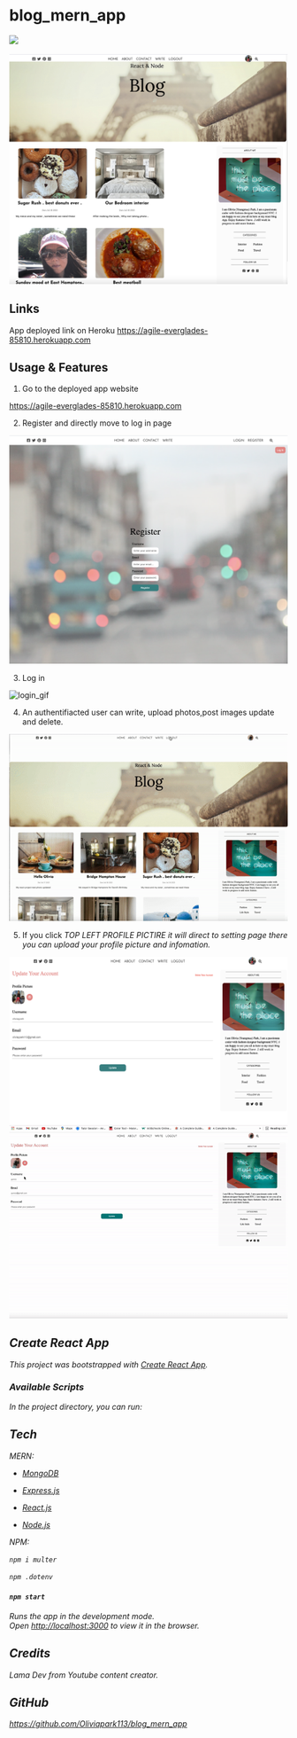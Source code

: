 # blog_mern_app

<a href="https://opensource.org/licenses/MIT"><img src="https://img.shields.io/badge/license-MIT-blue.svg"/></a>

![homaPage_Image](./readmeimages/homePage.png)

## Links

App deployed link on Heroku
https://agile-everglades-85810.herokuapp.com

## Usage & Features

1. Go to the deployed app website

https://agile-everglades-85810.herokuapp.com

2. Register and directly move to log in page

![register_Image](./readmeimages/register.png)

3. Log in

![login_gif](./readmeimages/Login.gif)

4. An authentifiacted user can write, upload photos,post images update and delete.

![write&update_gif](./readmeimages/write&update.gif)

5. If you click <i>TOP LEFT PROFILE PICTIRE<i> it will direct to setting page
   there you can upload your profile picture and infomation.

![settingPage_Image](./readmeimages/setting.png)
![settingPage_gif](./readmeimages/setting.gif)

## Create React App

This project was bootstrapped with [Create React App](https://github.com/facebook/create-react-app).

### Available Scripts

In the project directory, you can run:

## Tech

MERN:

* <a href="https://www.mongodb.com/">MongoDB</a>

* <a href="https://expressjs.com/">Express.js</a>

* <a href="https://reactjs.org/">React.js</a>

* <a href="https://nodejs.org/en/">Node.js</a>

NPM:

`npm i multer`

`npm .dotenv`

#### `npm start`

Runs the app in the development mode.\
Open [http://localhost:3000](http://localhost:3000) to view it in the browser.

## Credits

Lama Dev from Youtube content creator.

## GitHub
https://github.com/Oliviapark113/blog_mern_app